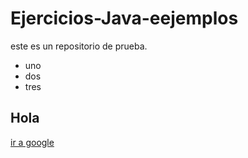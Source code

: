 # Ejercicios-Java-eejemplos


este es un repositorio de prueba.

- uno
 - dos
- tres

  
 ## Hola
[ir a google](https://wwww.google.com)
